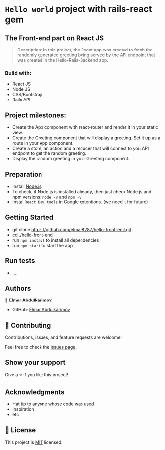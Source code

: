 # `Hello world` project with rails-react gem
## The Front-end part on React JS

> Description: In this project, the React app was created to fetch the randomly generated greeting being served by the API endpoint that was created in the Hello-Rails-Backend app.

### Build with:

- React JS
- Node JS
- CSS/Bootstrap
- Rails API

## Project milestones:

- Create the App component with react-router and render it in your static view.
- Create the Greeting component that will display a greeting. Set it up as a route in your App component.
- Create a store, an action and a reducer that will connect to you API endpont to get the random greeting.
- Display the random greeting in your Greeting component.

## Preparation

- Install [Node.js](https://nodejs.org/en/).
- To check, if Node.js is installed already, then just check Node.js and npm versions: `node -v` and `npm -v`
- Instal `React Dev tools` in Google extentions. (we need it for future)

## Getting Started

- git clone https://github.com/elmar8287/hello-front-end.git
- cd ./hello-front-end
- run `npm install` to install all dependencies
- run `npm start` to start the app

## Run tests

- ....

## Authors

👤 **Elmar Abdulkarimov**

- GitHub: [Elmar Abdulkarimov](https://github.com/elmar8287)

## 🤝 Contributing

Contributions, issues, and feature requests are welcome!

Feel free to check the [issues page](../../issues/).

## Show your support

Give a ⭐️ if you like this project!

## Acknowledgments

- Hat tip to anyone whose code was used
- Inspiration
- etc

## 📝 License

This project is [MIT](./MIT.md) licensed.
